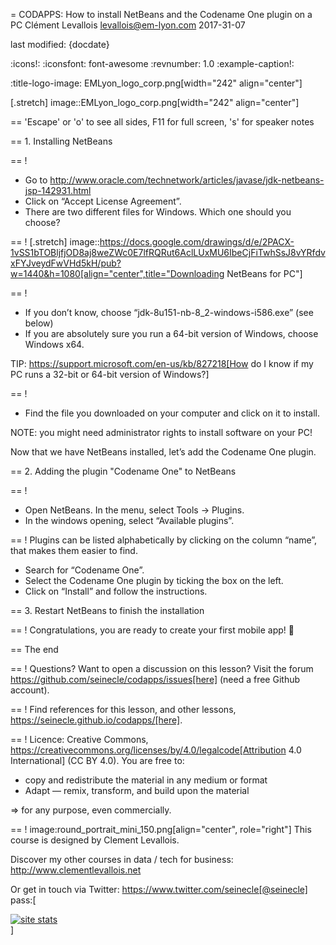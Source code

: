 = CODAPPS: How to install NetBeans and the Codename One plugin on a PC
Clément Levallois <levallois@em-lyon.com>
2017-31-07

last modified: {docdate}

:icons!:
:iconsfont:   font-awesome
:revnumber: 1.0
:example-caption!:

:title-logo-image: EMLyon_logo_corp.png[width="242" align="center"]

[.stretch]
image::EMLyon_logo_corp.png[width="242" align="center"]

==  'Escape' or 'o' to see all sides, F11 for full screen, 's' for speaker notes

==  1. Installing NetBeans

==  !
- Go to http://www.oracle.com/technetwork/articles/javase/jdk-netbeans-jsp-142931.html
- Click on “Accept License Agreement”.
- There are two different files for Windows. Which one should you choose?

==  !
[.stretch]
image::https://docs.google.com/drawings/d/e/2PACX-1vSS1bTOBljfjOD8aj8weZWc0E7lfRQRut6AclLUxMU6IbeCjFiTwhSsJ8vYRfdvxFYJveydFwVHd5kH/pub?w=1440&h=1080[align="center",title="Downloading NetBeans for PC"]

==  !
- If you don’t know, choose “jdk-8u151-nb-8_2-windows-i586.exe” (see below)
- If you are absolutely sure you run a 64-bit version of Windows, choose Windows x64.

TIP: https://support.microsoft.com/en-us/kb/827218[How do I know if my PC runs a 32-bit or 64-bit version of Windows?]

==  !
- Find the file you downloaded on your computer and click on it to install.

NOTE: you might need administrator rights to install software on your PC!

Now that we have NetBeans installed, let’s add the Codename One plugin.

==  2. Adding the plugin "Codename One" to NetBeans

==  !
- Open NetBeans. In the menu, select Tools -> Plugins.
- In the windows opening, select “Available plugins”.

==  !
Plugins can be listed alphabetically by clicking on the column “name”, that makes them easier to find.

- Search for “Codename One”.
- Select the Codename One plugin by ticking the box on the left.
- Click on “Install” and follow the instructions.

==  3. Restart NetBeans to finish the installation

==  !
Congratulations, you are ready to create your first mobile app! 🎉

==  The end

==  !
Questions? Want to open a discussion on this lesson? Visit the forum https://github.com/seinecle/codapps/issues[here] (need a free Github account).

==  !
Find references for this lesson, and other lessons, https://seinecle.github.io/codapps/[here].

==  !
Licence: Creative Commons, https://creativecommons.org/licenses/by/4.0/legalcode[Attribution 4.0 International] (CC BY 4.0).
You are free to:

- copy and redistribute the material in any medium or format
- Adapt — remix, transform, and build upon the material

=> for any purpose, even commercially.

==  !
image:round_portrait_mini_150.png[align="center", role="right"]
This course is designed by Clement Levallois.

Discover my other courses in data / tech for business: http://www.clementlevallois.net

Or get in touch via Twitter: https://www.twitter.com/seinecle[@seinecle]
pass:[    <!-- Start of StatCounter Code for Default Guide -->
    <script type="text/javascript">
        var sc_project = 11592657;
        var sc_invisible = 1;
        var sc_security = "11592657";
        var scJsHost = (("https:" == document.location.protocol) ?
            "https://secure." : "http://www.");
        document.write("<sc" + "ript type='text/javascript' src='" +
            scJsHost +
            "statcounter.com/counter/counter.js'></" + "script>");
    </script>
    <noscript><div class="statcounter"><a title="site stats"
    href="http://statcounter.com/" target="_blank"><img
    class="statcounter"
    src="//c.statcounter.com/11592657/0/11592657/1/" alt="site
    stats"></a></div></noscript>
    <!-- End of StatCounter Code for Default Guide -->]
